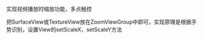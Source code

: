 实现视频播放时缩放功能，多点触控

把SurfaceView或TextureView放在ZoomViewGroup中即可，实现原理是根据手势识别，设置View的setScaleX，setScaleY方法